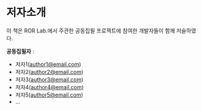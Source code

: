# 저자소개


이 책은 ROR Lab.에서 주관한 공동집필 프로젝트에 참여한 개발자들이 함께 저술하였다.

**공동집필자** :

* 저자1(author1@email.com)
* 저자2(author2@email.com)
* 저자3(author3@email.com)
* 저자4(author4@email.com)
* 저자5(author5@email.com)
* ...


